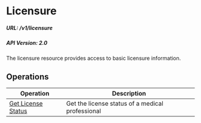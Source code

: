 # Licensure

##### URL: /v1/licensure
##### API Version: 2.0

The licensure resource provides access to basic licensure information.

## Operations

| Operation | Description |
| --------- | ----------- |
| [Get License Status](get-license-status.md) |Get the license status of a medical professional |
